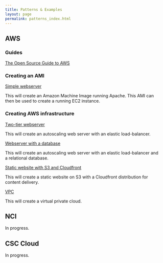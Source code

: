 ```yaml
---
title: Patterns & Examples
layout: page
permalink: patterns_index.html
---
```


## AWS

### Guides

[The Open Source Guide to AWS](https://github.com/open-guides/og-aws/blob/master/README.md)

### Creating an AMI

[Simple webserver](https://github.com/GeoscienceAustralia/cloud-examples/tree/master/simple-webserver)

This will create an Amazon Machine Image running Apache. This AMI can then be used to create a running EC2 instance.

### Creating AWS infrastructure

[Two-tier webserver](https://github.com/GeoscienceAustralia/cloud-examples/tree/master/two-tier)

This will create an autoscaling web server with an elastic load-balancer.

[Webserver with a database](https://github.com/GeoscienceAustralia/cloud-examples/tree/master/three-tier-rds)

This will create an autoscaling web server with an elastic load-balancer and a relational database.

[Static website with S3 and Cloudfront](https://github.com/GeoscienceAustralia/cloud-examples/tree/master/s3-www-cloudfront)

This will create a static website on S3 with a Cloudfront distribution for content delivery.

[VPC](https://github.com/GeoscienceAustralia/cloud-examples/tree/master/vpc)

This will create a virtual private cloud.

## NCI

In progress.

## CSC Cloud

In progress.
